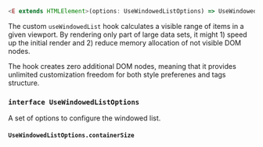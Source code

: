 ```ts static
<E extends HTMLElement>(options: UseWindowedListOptions) => UseWindowedListResult<E>
```

The custom `useWindowedList` hook calculates a visible range of items in a given viewport. By rendering only part of large data sets, it might 1) speed up the initial render and 2) reduce memory allocation of not visible DOM nodes.

The hook creates zero additional DOM nodes, meaning that it provides unlimited customization freedom for both style preferenes and tags structure.

### `interface UseWindowedListOptions`

A set of options to configure the windowed list.

#### `UseWindowedListOptions.containerSize`

```tsx { "file": "./use-windowed-list/basic.md.tsx" }

```
